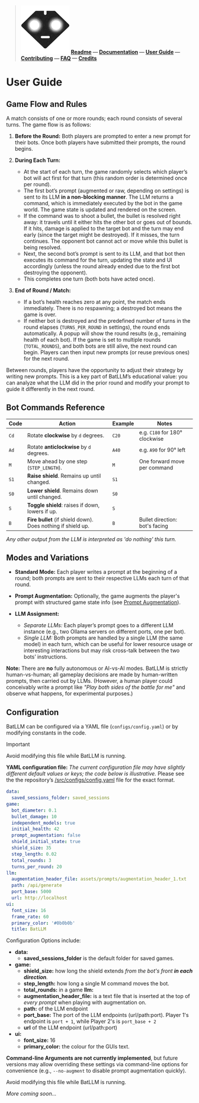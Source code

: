   
>
>  ![BatLLM's logo](./images/logo-small.png) **[Readme](README.md) &mdash; [Documentation](DOCUMENTATION.md)  &mdash; [User Guide](USER_GUIDE.md)  &mdash; [Contributing](CONTRIBUTING.md)  &mdash; [FAQ](FAQ.md)  &mdash; [Credits](CREDITS.md)** 
>
>

# User Guide

## Game Flow and Rules

A match consists of one or more rounds; each round consists of several turns. The game flow is as follows:

1. **Before the Round:**
   Both players are prompted to enter a new prompt for their bots. Once both players have submitted their prompts, the round begins. 

2. **During Each Turn:**

   * At the start of each turn, the game randomly selects which player’s bot will act first for that turn (this random order is determined once per round).
   * The first bot’s prompt (augmented or raw, depending on settings) is sent to its LLM **in a non-blocking manner**. The LLM returns a command, which is immediately executed by the bot in the game world. The game state is updated and rendered on the screen.
   * If the command was to shoot a bullet, the bullet is resolved right away: it travels until it either hits the other bot or goes out of bounds. If it hits, damage is applied to the target bot and the turn may end early (since the target might be destroyed). If it misses, the turn continues. The opponent bot cannot act or move while this bullet is being resolved.
   * Next, the second bot’s prompt is sent to its LLM, and that bot then executes its command for the turn, updating the state and UI accordingly (unless the round already ended due to the first bot destroying the opponent).
   * This completes one turn (both bots have acted once).

3. **End of Round / Match:**

   * If a bot’s health reaches zero at any point, the match ends immediately. There is no respawning; a destroyed bot means the game is over.
   * If neither bot is destroyed and the predefined number of turns in the round elapses (`TURNS_PER_ROUND` in settings), the round ends automatically. A popup will show the round results (e.g., remaining health of each bot). If the game is set to multiple rounds (`TOTAL_ROUNDS`), and both bots are still alive, the next round can begin. Players can then input new prompts (or reuse previous ones) for the next round.

Between rounds, players have the opportunity to adjust their strategy by writing new prompts. This is a key part of BatLLM’s educational value: you can analyze what the LLM did in the prior round and modify your prompt to guide it differently in the next round.

## Bot Commands Reference

| Code   | Action                                                                    | Example | Notes                               |
|--------|---------------------------------------------------------------------------|---------|-------------------------------------|
| `Cd`   | Rotate **clockwise** by `d` degrees.                                      | `C20`   | e.g. `C180` for 180° clockwise      |
| `Ad`   | Rotate **anticlockwise** by `d` degrees.                                 | `A40`   | e.g. `A90` for 90° left             |
| `M`    | Move ahead by one step (`STEP_LENGTH`).                                   | `M`     | One forward move per command        |
| `S1`   | **Raise shield**. Remains up until changed.                               | `S1`    |                                     |
| `S0`   | **Lower shield**. Remains down until changed.                             | `S0`    |                                     |
| `S`    | **Toggle shield**: raises if down, lowers if up.                          | `S`     |                                     |
| `B`    | **Fire bullet** (if shield down). Does nothing if shield up.             | `B`     | Bullet direction: bot's facing      |
*Any other output from the LLM is interpreted as 'do nothing' this turn.*

## Modes and Variations

* **Standard Mode:** Each player writes a prompt at the beginning of a round; both prompts are sent to their respective LLMs each turn of that round.
* **Prompt Augmentation:** Optionally, the game augments the player's prompt with structured game state info (see [Prompt Augmentation](#prompt-augmentation)).
* **LLM Assignment:**

  * *Separate LLMs:* Each player’s prompt goes to a different LLM instance (e.g., two Ollama servers on different ports, one per bot).
  * *Single LLM:* Both prompts are handled by a single LLM (the same model) in each turn, which can be useful for lower resource usage or interesting interactions but may risk cross-talk between the two bots’ instructions.

**Note:** There are **no** fully autonomous or AI-vs-AI modes. BatLLM is strictly human-vs-human; all gameplay decisions are made by human-written prompts, then carried out by LLMs. (However, a human player could conceivably write a prompt like *"Play both sides of the battle for me"* and observe what happens, for experimental purposes.)



## Configuration

BatLLM can be configured via a YAML file (`configs/config.yaml`) or by modifying constants in the code. 

> [!IMPORTANT]
> Avoid modifying this file while BatLLM is running. 
> 

**YAML configuration file:** *The current configuration file may have slightly different default values or keys; the code below is illustrative.*
Please see the the repository’s [/src/configs/config.yaml](../src/configs/config.yaml) file for the exact format.

```yaml
data:
  saved_sessions_folder: saved_sessions
game:
  bot_diameter: 0.1
  bullet_damage: 10
  independent_models: true
  initial_health: 42
  prompt_augmentation: false
  shield_initial_state: true
  shield_size: 35
  step_length: 0.02
  total_rounds: 3
  turns_per_round: 20
llm:
  augmentation_header_file: assets/prompts/augmentation_header_1.txt
  path: /api/generate
  port_base: 5000
  url: http://localhost
ui:
  font_size: 16
  frame_rate: 60
  primary_color: '#0b0b0b'
  title: BatLLM

```

Configuration Options include:

- **data:**
	- **saved_sessions_folder** is the default folder for saved games.
- **game:**
	- **shield_size:** how long the shield extends *from the bot's front **in each direction**.*
	- **step_length:** how long a single M command moves the bot.
	- **total_rounds:** in a game
  **llm:**
	- **augmentation_header_file:** is a text file that is inserted at the top of *every  prompt* when playing with augmentation on.
	- **path:** of the LLM endpoint 
	- **port_base:** The port of the LLM endpoints (url/path:port). Player 1's endpoint is `port + 1`, while Player 2's is `port_base + 2`
	- **url** of the LLM endpoint (url/path:port)
- **ui:**
	- **font_size:** 16 
	- **primary_color:** the colour for the GUIs text.
	


**Command-line Arguments are not currently implemented**, but future versions may allow overriding these settings via command-line options for convenience (e.g., `--no-augment` to disable prompt augmentation quickly).

Avoid modifying this file while BatLLM is running.

*More coming soon...*




